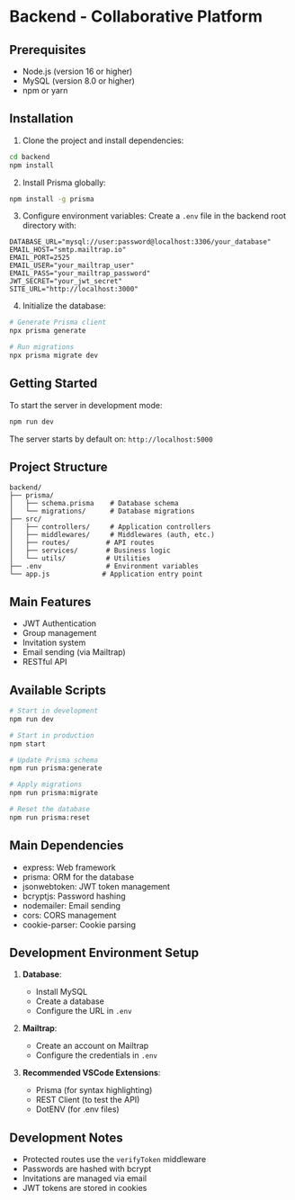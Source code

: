 # Backend - Collaborative Platform

## Prerequisites

- Node.js (version 16 or higher)
- MySQL (version 8.0 or higher)
- npm or yarn

## Installation

1. Clone the project and install dependencies:

```bash
cd backend
npm install
```

2. Install Prisma globally:

```bash
npm install -g prisma
```

3. Configure environment variables:
   Create a `.env` file in the backend root directory with:

```env
DATABASE_URL="mysql://user:password@localhost:3306/your_database"
EMAIL_HOST="smtp.mailtrap.io"
EMAIL_PORT=2525
EMAIL_USER="your_mailtrap_user"
EMAIL_PASS="your_mailtrap_password"
JWT_SECRET="your_jwt_secret"
SITE_URL="http://localhost:3000"
```

4. Initialize the database:

```bash
# Generate Prisma client
npx prisma generate

# Run migrations
npx prisma migrate dev
```

## Getting Started

To start the server in development mode:

```bash
npm run dev
```

The server starts by default on: `http://localhost:5000`

## Project Structure

```
backend/
├── prisma/
│   ├── schema.prisma    # Database schema
│   └── migrations/      # Database migrations
├── src/
│   ├── controllers/     # Application controllers
│   ├── middlewares/     # Middlewares (auth, etc.)
│   ├── routes/         # API routes
│   ├── services/       # Business logic
│   └── utils/          # Utilities
├── .env                # Environment variables
└── app.js             # Application entry point
```

## Main Features

- JWT Authentication
- Group management
- Invitation system
- Email sending (via Mailtrap)
- RESTful API

## Available Scripts

```bash
# Start in development
npm run dev

# Start in production
npm start

# Update Prisma schema
npm run prisma:generate

# Apply migrations
npm run prisma:migrate

# Reset the database
npm run prisma:reset
```

## Main Dependencies

- express: Web framework
- prisma: ORM for the database
- jsonwebtoken: JWT token management
- bcryptjs: Password hashing
- nodemailer: Email sending
- cors: CORS management
- cookie-parser: Cookie parsing

## Development Environment Setup

1. **Database**:

   - Install MySQL
   - Create a database
   - Configure the URL in `.env`

2. **Mailtrap**:

   - Create an account on Mailtrap
   - Configure the credentials in `.env`

3. **Recommended VSCode Extensions**:
   - Prisma (for syntax highlighting)
   - REST Client (to test the API)
   - DotENV (for .env files)

## Development Notes

- Protected routes use the `verifyToken` middleware
- Passwords are hashed with bcrypt
- Invitations are managed via email
- JWT tokens are stored in cookies
